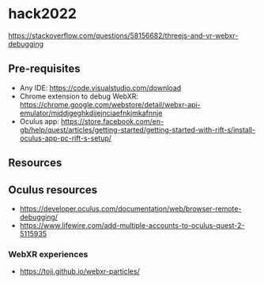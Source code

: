 # hack2022

https://stackoverflow.com/questions/58156682/threejs-and-vr-webxr-debugging

## Pre-requisites
- Any IDE: https://code.visualstudio.com/download
- Chrome extension to debug WebXR: https://chrome.google.com/webstore/detail/webxr-api-emulator/mjddjgeghkdijejnciaefnkjmkafnnje
- Oculus app: https://store.facebook.com/en-gb/help/quest/articles/getting-started/getting-started-with-rift-s/install-oculus-app-pc-rift-s-setup/

## Resources
## Oculus resources
- https://developer.oculus.com/documentation/web/browser-remote-debugging/
- https://www.lifewire.com/add-multiple-accounts-to-oculus-quest-2-5115935
### WebXR experiences
- https://toji.github.io/webxr-particles/
